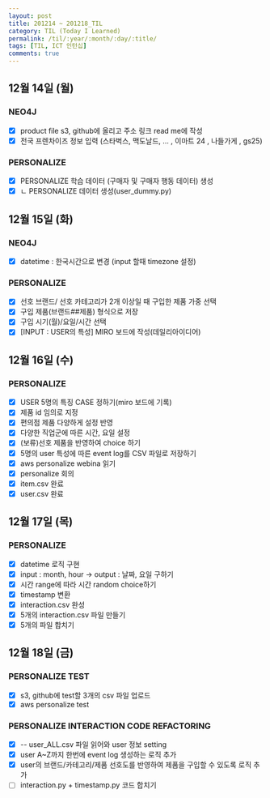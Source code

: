 ```yaml
---
layout: post
title: 201214 ~ 201218_TIL
category: TIL (Today I Learned)
permalink: /til/:year/:month/:day/:title/
tags: [TIL, ICT 인턴십]
comments: true
---
```

## 12월 14일 (월)
### NEO4J
- [x] product file s3, github에 올리고 주소 링크 read me에 작성
- [x] 전국 프렌차이즈 정보 입력 (스타벅스, 맥도날드, ... , 이마트 24 , 나들가게 , gs25)

### PERSONALIZE     
- [x] PERSONALIZE 학습 데이터 (구매자 및 구매자 행동 데이터) 생성
- [x] ㄴ PERSONALIZE 데이터 생성(user_dummy.py)

## 12월 15일 (화)
### NEO4J
- [x] datetime : 한국시간으로 변경  (input 할때 timezone 설정)

### PERSONALIZE
- [x] 선호 브랜드/ 선호 카테고리가 2개 이상일 때 구입한 제품 가중 선택
- [x] 구입 제품(브랜드##제품) 형식으로 저장
- [x] 구입 시기(월)/요일/시간 선택
- [x] [INPUT : USER의 특성] MIRO 보드에 작성(데일리아이디어)

## 12월 16일 (수)
### PERSONALIZE
- [x] USER 5명의 특징 CASE 정하기(miro 보드에 기록)
- [x] 제품 id 임의로 지정
- [x] 편의점 제품 다양하게 설정 반영
- [x] 다양한 직업군에 따른 시간, 요일 설정
- [x] (보류)선호 제품을 반영하여 choice 하기
- [x] 5명의 user 특성에 따른 event log를 CSV 파일로 저장하기
- [x] aws personalize webina 읽기
- [x] personalize 회의
- [x] item.csv 완료
- [x] user.csv 완료

## 12월 17일 (목)
###  PERSONALIZE
- [x] datetime 로직 구현
- [x] input : month, hour -> output : 날짜, 요일 구하기
- [x] 시간 range에 따라 시간 random choice하기
- [x] timestamp 변환
- [x] interaction.csv 완성
- [x] 5개의 interaction.csv 파일 만들기
- [x] 5개의 파일 합치기

## 12월 18일 (금)
### PERSONALIZE TEST
- [x] s3, github에 test할 3개의 csv 파일 업로드
- [x] aws personalize test

### PERSONALIZE INTERACTION CODE REFACTORING
- [x] -- user_ALL.csv 파일 읽어와 user 정보 setting
- [x] user A~Z까지 한번에 event log 생성하는 로직 추가
- [x] user의 브랜드/카테고리/제품 선호도를 반영하여 제품을 구입할 수 있도록 로직 추가
- [ ] interaction.py + timestamp.py 코드 합치기
